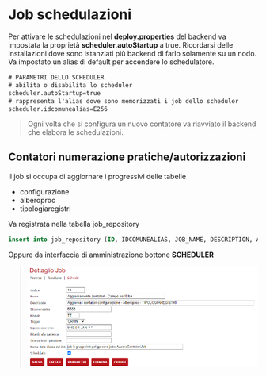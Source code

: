 # Job schedulazioni

Per attivare le schedulazioni nel **deploy.properties** del backend va impostata la proprietà **scheduler.autoStartup** a true. 
Ricordarsi delle installazioni dove sono istanziati più backend di farlo solamente su un nodo.
Va impostato un alias di default per accendere lo schedulatore.

```properties
# PARAMETRI DELLO SCHEDULER
# abilita o disabilita lo scheduler
scheduler.autoStartup=true
# rappresenta l'alias dove sono memorizzati i job dello scheduler
scheduler.idcomunealias=E256
```

> Ogni volta che si configura un nuovo contatore va riavviato il backend che elabora le schedulazioni.

## Contatori numerazione pratiche/autorizzazioni

Il job si occupa di aggiornare i progressivi delle tabelle 
- configurazione
- alberoproc
- tipologiaregistri


Va registrata nella tabella job_repository 

```sql
insert into job_repository (ID, IDCOMUNEALIAS, JOB_NAME, DESCRIPTION, ACTIVE, TRIGGER_TYPE, START_DELAY, REPEAT_INTERVAL, CRON_EXPRESSION, JOB_CLASS_NAME, SOFTWARE) values('<nuovo_progressivo>','<idcomunealias>','Aggiornamento contatori <Nome ente>','Aggiorna i contatori configurazione - alberoproc - TIPOLOGIAREGISTRI','0','CRON',NULL,NULL,'0 40 0 1 JAN ? *','it.gruppoinit.pal.gp.core.jobs.AzzeraContatoriJob','TT');
```

Oppure da interfaccia di amministrazione bottone **SCHEDULER**

> ![Configurazione contatori](./immagini/contatori-job.png)
